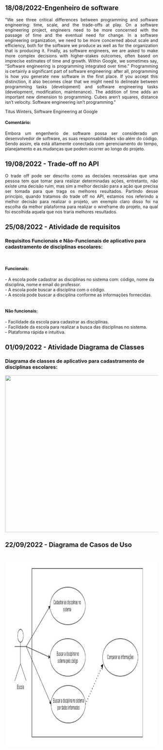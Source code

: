 ## 18/08/2022-Engenheiro de software
<p align="justify"> "We see three critical differences between programming and software engineering: time, scale, and the trade-offs at play. On a software engineering project, engineers need to be more concerned with the passage of time and the eventual need for change. In a software engineering organization, we need to be more concerned about scale and efficiency, both for the software we produce as well as for the organization that is producing it. Finally, as software engineers, we are asked to make more complex decisions with higher-stakes outcomes, often based on imprecise estimates of time and growth. Within Google, we sometimes say, “Software engineering is programming integrated over time.” Programming is certainly a significant part of software engineering: after all, programming is how you generate new software in the first place. If you accept this distinction, it also becomes clear that we might need to delineate between programming tasks (development) and software engineering tasks (development, modification, maintenance). The addition of time adds an important new dimension to programming. Cubes aren’t squares, distance isn’t velocity. Software engineering isn’t programming." </p>

Titus Winters, Software Engineering at Google

<h4>Comentário: </h4>
<p align="justify"> Embora um engenherio de software possa ser considerado um desenvolvedor de software, as suas responsabilidades vão além do código. Sendo assim, ela está altamente conectada com gerenciamento do tempo, planejamento e as mudanças que podem ocorrer ao longo do projeto. <br> </p>
 
## 19/08/2022 - Trade-off no API
<p align="justify"> O trade off pode ser descrito como as decisões necessárias que uma pessoa tem que tomar para realizar determinadas ações, entretanto, não existe uma decisão ruim, mas sim a melhor decisão para a ação que precisa ser tomada para que traga os melhores resultados. Partindo desse princípio, quando tratamos do trade off no API, estamos nos referindo a melhor decisão para realizar o projeto, um exemplo claro disso foi na escolha da melhor plataforma para realizar o wireframe do projeto, na qual foi escolhida aquela que nos traria melhores resultados. </p>

## 25/08/2022 - Atividade de requisitos
<h3>Requisitos Funcionais e Não-Funcionais de aplicativo para cadastramento de disciplinas escolares: </h3>
<br>
<h4>Funcionais:</h4> 
- A escola pode cadastrar as disciplinas no sistema com: código, nome da disciplina, nome e email do professor.<br>
- A escola pode buscar a disciplina com o código.<br>
- A escola pode buscar a disciplina conforme as informações fornecidas.<br>
<br>
<h4>Não funcionais:</h4> 
- Facilidade da escola para cadastrar as disciplinas. <br>
- Facilidade da escola para realizar a busca das disciplinas no sistema. <br>
- Plataforma rápida e intuitiva. <br>

## 01/09/2022 - Atividade Diagrama de Classes
<h3>Diagrama de classes de aplicativo para cadastramento de disciplinas escolares: </h3>
<img align="center"src="Imagens/Diagramade_Classes.jpg" height= "518" width= "2050"/>

## 22/09/2022 - Diagrama de Casos de Uso
<br>
<img align="center"src="Imagens/casodeuso.jpg" height= "618" width= "1150"/>
